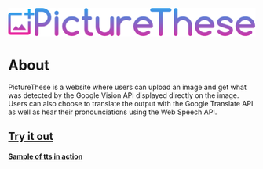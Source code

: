 <img src="https://github.com/NoahTN/PictureThese/blob/master/static/images/logo.png"> 


# About
PictureThese is a website where users can upload an image and get what was detected by the Google Vision API displayed directly on the image. Users can also choose to translate the output with the Google Translate API as well as hear their pronounciations using the Web Speech API.

## <a href="https://picturethese.herokuapp.com/">Try it out</a>

#### <a href="https://streamable.com/jcaaf">Sample of tts in action</a>
